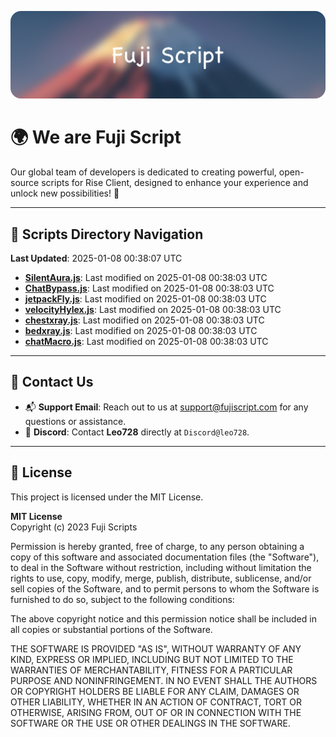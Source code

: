 ![Banner](.github/b.webp)

# 🌍 **We are Fuji Script**

Our global team of developers is dedicated to creating powerful, open-source scripts for Rise Client, designed to enhance your experience and unlock new possibilities! 🌟

---
<!-- SCRIPTS_NAVIGATION_START -->
## 📂 **Scripts Directory Navigation**

**Last Updated**: 2025-01-08 00:38:07 UTC

- **[SilentAura.js](scripts/SilentAura.js)**: Last modified on 2025-01-08 00:38:03 UTC
- **[ChatBypass.js](scripts/ChatBypass.js)**: Last modified on 2025-01-08 00:38:03 UTC
- **[jetpackFly.js](scripts/jetpackFly.js)**: Last modified on 2025-01-08 00:38:03 UTC
- **[velocityHylex.js](scripts/velocityHylex.js)**: Last modified on 2025-01-08 00:38:03 UTC
- **[chestxray.js](scripts/chestxray.js)**: Last modified on 2025-01-08 00:38:03 UTC
- **[bedxray.js](scripts/bedxray.js)**: Last modified on 2025-01-08 00:38:03 UTC
- **[chatMacro.js](scripts/chatMacro.js)**: Last modified on 2025-01-08 00:38:03 UTC

<!-- SCRIPTS_NAVIGATION_END -->

---

## 💬 **Contact Us**  
- 📬 **Support Email**: Reach out to us at [support@fujiscript.com](mailto:support@fujiscript.com) for any questions or assistance.  
- 💬 **Discord**: Contact **Leo728** directly at `Discord@leo728`.

---

## 📜 **License**

This project is licensed under the MIT License.  

**MIT License**  
Copyright (c) 2023 Fuji Scripts  

Permission is hereby granted, free of charge, to any person obtaining a copy of this software and associated documentation files (the "Software"), to deal in the Software without restriction, including without limitation the rights to use, copy, modify, merge, publish, distribute, sublicense, and/or sell copies of the Software, and to permit persons to whom the Software is furnished to do so, subject to the following conditions:  

The above copyright notice and this permission notice shall be included in all copies or substantial portions of the Software.  

THE SOFTWARE IS PROVIDED "AS IS", WITHOUT WARRANTY OF ANY KIND, EXPRESS OR IMPLIED, INCLUDING BUT NOT LIMITED TO THE WARRANTIES OF MERCHANTABILITY, FITNESS FOR A PARTICULAR PURPOSE AND NONINFRINGEMENT. IN NO EVENT SHALL THE AUTHORS OR COPYRIGHT HOLDERS BE LIABLE FOR ANY CLAIM, DAMAGES OR OTHER LIABILITY, WHETHER IN AN ACTION OF CONTRACT, TORT OR OTHERWISE, ARISING FROM, OUT OF OR IN CONNECTION WITH THE SOFTWARE OR THE USE OR OTHER DEALINGS IN THE SOFTWARE.  
